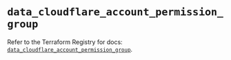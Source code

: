 # `data_cloudflare_account_permission_group`

Refer to the Terraform Registry for docs: [`data_cloudflare_account_permission_group`](https://registry.terraform.io/providers/cloudflare/cloudflare/5.9.0/docs/data-sources/account_permission_group).
